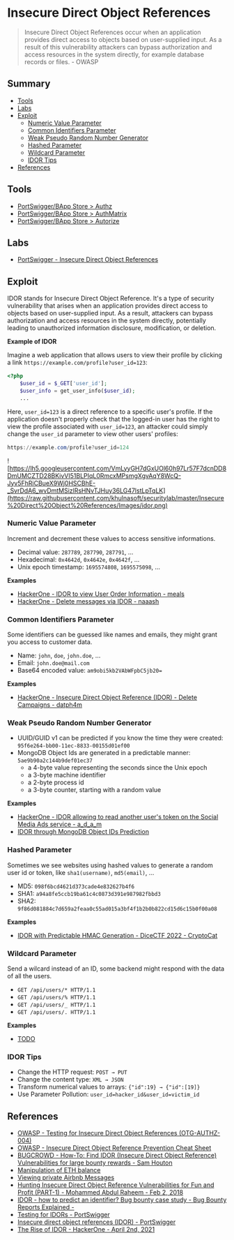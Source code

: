 # Insecure Direct Object References

> Insecure Direct Object References occur when an application provides direct access to objects based on user-supplied input. As a result of this vulnerability attackers can bypass authorization and access resources in the system directly, for example database records or files. - OWASP


## Summary

* [Tools](#tools)
* [Labs](#labs)
* [Exploit](#exploit)
    * [Numeric Value Parameter](#numeric-value-parameter)
    * [Common Identifiers Parameter](#common-identifiers-parameter) 
    * [Weak Pseudo Random Number Generator](#weak-pseudo-random-number-generator) 
    * [Hashed Parameter](#hashed-parameter)
    * [Wildcard Parameter](#wildcard-parameter)
    * [IDOR Tips](#idor-tips)
* [References](#references)


## Tools

- [PortSwigger/BApp Store > Authz](https://portswigger.net/bappstore/4316cc18ac5f434884b2089831c7d19e)
- [PortSwigger/BApp Store > AuthMatrix](https://portswigger.net/bappstore/30d8ee9f40c041b0bfec67441aad158e)
- [PortSwigger/BApp Store > Autorize](https://portswigger.net/bappstore/f9bbac8c4acf4aefa4d7dc92a991af2f)


## Labs

* [PortSwigger - Insecure Direct Object References](https://portswigger.net/web-security/access-control/lab-insecure-direct-object-references)


## Exploit

IDOR stands for Insecure Direct Object Reference. It's a type of security vulnerability that arises when an application provides direct access to objects based on user-supplied input. As a result, attackers can bypass authorization and access resources in the system directly, potentially leading to unauthorized information disclosure, modification, or deletion.

**Example of IDOR**

Imagine a web application that allows users to view their profile by clicking a link `https://example.com/profile?user_id=123`:

```php
<?php
    $user_id = $_GET['user_id'];
    $user_info = get_user_info($user_id);
    ...
```

Here, `user_id=123` is a direct reference to a specific user's profile. If the application doesn't properly check that the logged-in user has the right to view the profile associated with `user_id=123`, an attacker could simply change the `user_id` parameter to view other users' profiles:

```ps1
https://example.com/profile?user_id=124
```

![https://lh5.googleusercontent.com/VmLyyGH7dGxUOl60h97Lr57F7dcnDD8DmUMCZTD28BKivVI51BLPIqL0RmcxMPsmgXgvAqY8WcQ-Jyv5FhRiCBueX9Wj0HSCBhE-_SvrDdA6_wvDmtMSizlRsHNvTJHuy36LG47lstLpTqLK](https://raw.githubusercontent.com/khulnasoft/securitylab/master/Insecure%20Direct%20Object%20References/Images/idor.png)


### Numeric Value Parameter

Increment and decrement these values to access sensitive informations.

* Decimal value: `287789`, `287790`, `287791`, ...
* Hexadecimal: `0x4642d`, `0x4642e`, `0x4642f`, ...
* Unix epoch timestamp: `1695574808`, `1695575098`, ...

**Examples** 

* [HackerOne - IDOR to view User Order Information - meals](https://hackerone.com/reports/287789)
* [HackerOne - Delete messages via IDOR - naaash](https://hackerone.com/reports/697412)

### Common Identifiers Parameter

Some identifiers can be guessed like names and emails, they might grant you access to customer data.

* Name: `john`, `doe`, `john.doe`, ...
* Email: `john.doe@mail.com`
* Base64 encoded value: `am9obi5kb2VAbWFpbC5jb20=`

**Examples** 

* [HackerOne - Insecure Direct Object Reference (IDOR) - Delete Campaigns - datph4m](https://hackerone.com/reports/1969141)


### Weak Pseudo Random Number Generator

* UUID/GUID v1 can be predicted if you know the time they were created: `95f6e264-bb00-11ec-8833-00155d01ef00`
* MongoDB Object Ids are generated in a predictable manner: `5ae9b90a2c144b9def01ec37`
    * a 4-byte value representing the seconds since the Unix epoch
    * a 3-byte machine identifier
    * a 2-byte process id
    * a 3-byte counter, starting with a random value

**Examples** 

* [HackerOne - IDOR allowing to read another user's token on the Social Media Ads service - a_d_a_m](https://hackerone.com/reports/1464168)
* [IDOR through MongoDB Object IDs Prediction](https://techkranti.com/idor-through-mongodb-object-ids-prediction/)


### Hashed Parameter

Sometimes we see websites using hashed values to generate a random user id or token, like `sha1(username)`, `md5(email)`, ...

* MD5: `098f6bcd4621d373cade4e832627b4f6`
* SHA1: `a94a8fe5ccb19ba61c4c0873d391e987982fbbd3`
* SHA2: `9f86d081884c7d659a2feaa0c55ad015a3bf4f1b2b0b822cd15d6c15b0f00a08`

**Examples** 

* [IDOR with Predictable HMAC Generation - DiceCTF 2022 - CryptoCat](https://youtu.be/Og5_5tEg6M0)


### Wildcard Parameter

Send a wilcard instead of an ID, some backend might respond with the data of all the users.

* `GET /api/users/* HTTP/1.1`
* `GET /api/users/% HTTP/1.1`
* `GET /api/users/_ HTTP/1.1`
* `GET /api/users/. HTTP/1.1`


**Examples** 

* [TODO]()


### IDOR Tips

* Change the HTTP request: `POST → PUT`
* Change the content type: `XML → JSON`
* Transform numerical values to arrays: `{"id":19} → {"id":[19]}`
* Use Parameter Pollution: `user_id=hacker_id&user_id=victim_id`


## References

* [OWASP - Testing for Insecure Direct Object References (OTG-AUTHZ-004)](https://www.owasp.org/index.php/Testing_for_Insecure_Direct_Object_References_(OTG-AUTHZ-004))
* [OWASP - Insecure Direct Object Reference Prevention Cheat Sheet](https://www.owasp.org/index.php/Insecure_Direct_Object_Reference_Prevention_Cheat_Sheet)
* [BUGCROWD - How-To: Find IDOR (Insecure Direct Object Reference) Vulnerabilities for large bounty rewards - Sam Houton](https://www.bugcrowd.com/blog/how-to-find-idor-insecure-direct-object-reference-vulnerabilities-for-large-bounty-rewards/)
* [Manipulation of ETH balance](https://www.vicompany.nl/magazine/from-christmas-present-in-the-blockchain-to-massive-bug-bounty)
* [Viewing private Airbnb Messages](http://buer.haus/2017/03/31/airbnb-web-to-app-phone-notification-idor-to-view-everyones-airbnb-messages/) 
* [Hunting Insecure Direct Object Reference Vulnerabilities for Fun and Profit (PART-1) - Mohammed Abdul Raheem - Feb 2, 2018](https://codeburst.io/hunting-insecure-direct-object-reference-vulnerabilities-for-fun-and-profit-part-1-f338c6a52782)
* [IDOR - how to predict an identifier? Bug bounty case study - Bug Bounty Reports Explained - ](https://youtu.be/wx5TwS0Dres)
* [Testing for IDORs - PortSwigger](https://portswigger.net/burp/documentation/desktop/testing-workflow/access-controls/testing-for-idors)
* [Insecure direct object references (IDOR) - PortSwigger](https://portswigger.net/web-security/access-control/idor)
* [The Rise of IDOR - HackerOne - April 2nd, 2021](https://www.hackerone.com/company-news/rise-idor)